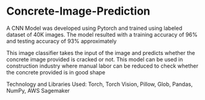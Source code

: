 # Concrete-Image-Prediction
A CNN Model was developed using Pytorch and trained using labeled dataset of 40K images. The model resulted with a
training accuracy of 96% and testing accuracy of 93% approximately


This image classifier takes the input of the image and predicts whether the concrete image provided is cracked or not.
This model can be used in construction industry where manual labor can be reduced to check whether the concrete
provided is in good shape


Technology and Libraries Used: Torch, Torch Vision, Pillow, Glob, Pandas, NumPy, AWS Sagemaker
